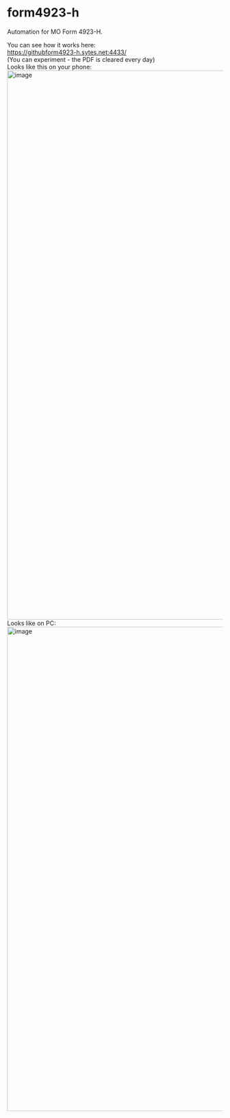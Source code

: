 # form4923-h
Automation for MO Form 4923-H.

You can see how it works here:<br>
https://githubform4923-h.sytes.net:4433/<br>
(You can experiment - the PDF is cleared every day)<br>
Looks like this on your phone:<br>
<img width="589" height="1280" alt="image" src="https://github.com/user-attachments/assets/49b3a637-ec67-49ee-a532-eac5a525ad56" /><br>
Looks like on PC:<br>
<img width="1646" height="1129" alt="image" src="https://github.com/user-attachments/assets/52be26d5-af1f-46c0-93f6-2de03228c404" /><br>



